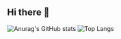 ## Hi there 👋

![Anurag's GitHub stats](https://github-readme-stats.vercel.app/api?username=rlaghdtlr&show_icons=true&theme=radical)
![Top Langs](https://github-readme-stats.vercel.app/api/top-langs/?username=rlaghdtlr&layout=compact)

<!--
**rlaghdtlr/rlaghdtlr** is a ✨ _special_ ✨ repository because its `README.md` (this file) appears on your GitHub profile.

Here are some ideas to get you started:

- 🔭 I’m currently working on ...
- 🌱 I’m currently learning ...
- 👯 I’m looking to collaborate on ...
- 🤔 I’m looking for help with ...
- 💬 Ask me about ...
- 📫 How to reach me: ...
- 😄 Pronouns: ...
- ⚡ Fun fact: ...
-->
